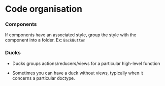 Code organisation
=================

### Components

If components have an associated style, group the style with the component into
a folder. Ex: `BackButton`

### Ducks

* Ducks groups actions/reducers/views for a particular high-level function

* Sometimes you can have a duck without views, typically when it concerns
a particular doctype.


